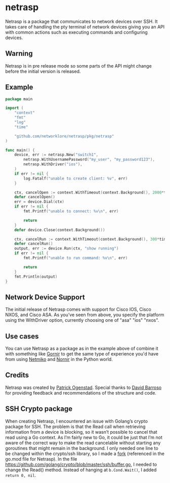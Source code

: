 netrasp
=======

Netrasp is a package that communicates to network devices over SSH. It takes
care of handling the pty terminal of network devices giving you an API with
common actions such as executing commands and configuring devices.

Warning
-------
Netrasp is in pre release mode so some parts of the API might change before
the initial version is released.

Example
-------

```go
package main

import (
	"context"
	"fmt"
	"log"
	"time"

	"github.com/networklore/netrasp/pkg/netrasp"
)

func main() {
	device, err := netrasp.New("switch1",
		netrasp.WithUsernamePassword("my_user", "my_password123"),
		netrasp.WithDriver("ios"),
	)
	if err != nil {
		log.Fatalf("unable to create client: %v", err)
	}

	ctx, cancelOpen := context.WithTimeout(context.Background(), 2000*time.Millisecond)
	defer cancelOpen()
	err = device.Dial(ctx)
	if err != nil {
		fmt.Printf("unable to connect: %v\n", err)

		return
	}
	defer device.Close(context.Background())

	ctx, cancelRun := context.WithTimeout(context.Background(), 300*time.Millisecond)
	defer cancelRun()
	output, err := device.Run(ctx, "show running")
	if err != nil {
		fmt.Printf("unable to run command: %v\n", err)

		return
	}
	fmt.Println(output)
}
```

Network Device Support
----------------------
The initial release of Netrasp comes with support for Cisco IOS, Cisco NXOS, and
Cisco ASA. As you’ve seen from above, you specify the platform using the
WithDriver option, currently choosing one of "asa" "ios" "nxos".

Use cases
---------

You can use Netrasp as a package as in the example above of combine it with
something like [Gornir](https://github.com/nornir-automation/gornir) to get
the same type of experience you'd have from using [Netmiko](https://github.com/ktbyers/netmiko)
and [Nornir](https://github.com/nornir-automation/nornir) in the Python world.

Credits
-------

Netrasp was created by [Patrick Ogenstad](https://github.com/ogenstad). Special
thanks to [David Barroso](https://github.com/dbarrosop) for providing feedback
and recommendations of the structure and code.

SSH Crypto package
------------------

When creating Netrasp, I encountered an issue with Golang’s crypto package for
SSH. The problem is that the Read call when retrieving information from a device
is blocking, so it wasn’t possible to cancel that read using a Go context. As
I’m fairly new to Go, it could be just that I’m not aware of the correct way
to make the read cancelable without starting any goroutines that might remain
in the background. I only needed one line to be changed within the crypto/ssh
library, so I made a [fork](https://github.com/ogenstad/crypto) (referenced in
the go.mod file for Netrasp). In the file
https://github.com/golang/crypto/blob/master/ssh/buffer.go, I needed to change
the Read() method. Instead of hanging at `b.Cond.Wait()`, I added `return 0, nil`.
